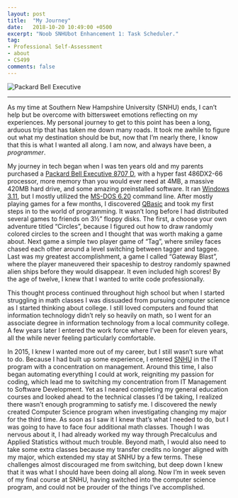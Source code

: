 ```yaml
---
layout: post
title:  "My Journey"
date:   2018-10-20 10:49:00 +0500
excerpt: "Noob SNHUbot Enhancement 1: Task Scheduler."
tag:
- Professional Self-Assessment
- about
- CS499
comments: false
---
```


![Packard Bell Executive](http://pbclub.pwcsite.com/wiki/images/a/ae/Executive-8707-D.jpg)

---

As my time at Southern New Hampshire University (SNHU) ends, I can’t help but be overcome with bittersweet emotions reflecting on my experiences.  My personal journey to get to this point has been a long, arduous trip that has taken me down many roads.  It took me awhile to figure out what my destination should be but, now that I’m nearly there, I know that this is what I wanted all along.  I am now, and always have been, a _programmer_.

My journey in tech began when I was ten years old and my parents purchased a [Packard Bell Executive 8707 D](http://pbclub.pwcsite.com/wiki/index.php/Executive_8707_D), with a hyper fast 486DX2-66 processor, more memory than you would ever need at 4MB, a massive 420MB hard drive, and some amazing preinstalled software.  It ran [Windows 3.11](https://en.wikipedia.org/wiki/Windows_3.1x), but I mostly utilized the [MS-DOS 6.20](https://en.wikipedia.org/wiki/MS-DOS) command line.  After mostly playing games for a few months, I discovered [QBasic](https://en.wikipedia.org/wiki/QBasic) and took my first steps in to the world of programming.  It wasn’t long before I had distributed several games to friends on 3½” floppy disks.  The first, a choose your own adventure titled “Circles”, because I figured out how to draw randomly colored circles to the screen and I thought that was worth making a game about.  Next game a simple two player game of “Tag”, where smiley faces chased each other around a level switching between tagger and taggee.  Last was my greatest accomplishment, a game I called “Gateway Blast”, where the player maneuvered their spaceship to destroy randomly spawned alien ships before they would disappear.  It even included high scores!  By the age of twelve, I knew that I wanted to write code professionally.

This thought process continued throughout high school but when I started struggling in math classes I was dissuaded from pursuing computer science as I started thinking about college.  I still loved computers and found that information technology didn’t rely so heavily on math, so I went for an associate degree in information technology from a local community college.  A few years later I entered the work force where I’ve been for eleven years, all the while never feeling particularly comfortable.

In 2015, I knew I wanted more out of my career, but I still wasn’t sure what to do.  Because I had built up some experience, I entered [SNHU](https://www.snhu.edu) in the IT program with a concentration on management.  Around this time, I also began automating everything I could at work, reigniting my passion for coding, which lead me to switching my concentration from IT Management to Software Development.  Yet as I neared completing my general education courses and looked ahead to the technical classes I’d be taking, I realized there wasn’t enough programming to satisfy me.  I discovered the newly created Computer Science program when investigating changing my major for the third time.  As soon as I saw it I knew that’s what I needed to do, but I was going to have to face four additional math classes.  Though I was nervous about it, I had already worked my way through Precalculus and Applied Statistics without much trouble.  Beyond math, I would also need to take some extra classes because my transfer credits no longer aligned with my major, which extended my stay at SNHU by a few terms.  These challenges almost discouraged me from switching, but deep down I knew that it was what I should have been doing all along.  Now I’m in week seven of my final course at SNHU, having switched into the computer science program, and could not be prouder of the things I’ve accomplished.
